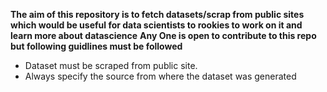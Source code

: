 **The aim of this repository is to fetch datasets/scrap from public sites which would be useful for  data scientists to rookies to work on it and learn more about datascience**
**Any One is open to contribute to this repo but following guidlines must be followed**

 - Dataset must be scraped from public site.
 - Always specify the source from where the dataset was generated
